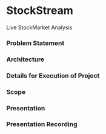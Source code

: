 <h1> StockStream </h1>
<p>Live StockMarket Analysis </p>

<h3>Problem Statement</h3>

<h3>Architecture</h3>

<h3>Details for Execution of Project</h3>

<h3>Scope</h3>

<h3>Presentation</h3>

<h3>Presentation Recording</h3>
